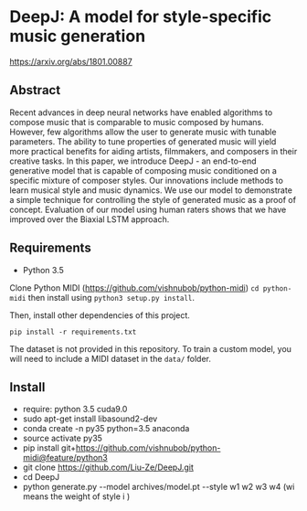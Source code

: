 # DeepJ: A model for style-specific music generation
https://arxiv.org/abs/1801.00887

## Abstract
Recent advances in deep neural networks have enabled algorithms to compose music that is comparable to music composed by humans. However, few algorithms allow the user to generate music with tunable parameters. The ability to tune properties of generated music will yield more practical benefits for aiding artists, filmmakers, and composers in their creative tasks. In this paper, we introduce DeepJ - an end-to-end generative model that is capable of composing music conditioned on a specific mixture of composer styles. Our innovations include methods to learn musical style and music dynamics. We use our model to demonstrate a simple technique for controlling the style of generated music as a proof of concept. Evaluation of our model using human raters shows that we have improved over the Biaxial LSTM approach.

## Requirements
- Python 3.5

Clone Python MIDI (https://github.com/vishnubob/python-midi)
`cd python-midi`
then install using
`python3 setup.py install`.

Then, install other dependencies of this project.
```
pip install -r requirements.txt
```

The dataset is not provided in this repository. To train a custom model, you will need to include a MIDI dataset in the `data/` folder.

## Install
- require: python 3.5 cuda9.0
- sudo apt-get install libasound2-dev
- conda create -n py35 python=3.5 anaconda
- source activate py35
- pip install git+https://github.com/vishnubob/python-midi@feature/python3
- git clone https://github.com/Liu-Ze/DeepJ.git
- cd DeepJ
- python generate.py --model archives/model.pt --style w1 w2 w3 w4 (wi means the weight of style i )
